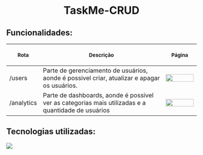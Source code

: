  <h1 align="center">TaskMe-CRUD</h1>
 
 <h2>Funcionalidades:</h2>
 <table>
    <thead>
        <tr>
            <th align="center">
                <img width="20" height="1"> 
                <p>
                    <small>Rota</small>
                </p>
            </th>
            <th align="center">
                <img width="300" height="1"> 
                <p> 
                    <small>
                        Descrição
                    </small>
                </p>
            </th>
            <th align="left">
                <img width="140" height="1">
                <p align="center"> 
                    <small>
                    Página
                    </small>
                </p>
            </th>
        </tr>
    </thead>
    <tbody>
        <tr>
            <td>/users</td>
            <td>Parte de gerenciamento de usuários, aonde é possivel criar, atualizar e apagar os usuários.</td>
            <td align="center">
            <img width="100%" src="https://github.com/EdnaldoLuiz/TaskMe-CRUD/assets/112354693/a08c4798-bfeb-45fd-b57e-0f25c2ede915"/></td>
        </tr>
        <tr>
            <td>/analytics</td>
            <td>Parte de dashboards, aonde é possivel ver as categorias mais utilizadas e a quantidade de usuários</td>
            <td align="center">
            <img width="100%" src="https://github.com/EdnaldoLuiz/TaskMe-CRUD/assets/112354693/c7b89ee7-e7da-472b-b7c6-ed9bb2558739" /></a></td>
        </tr>
    </tbody>
</table>

<h2>Tecnologias utilizadas:</h2>
<img src="https://github.com/EdnaldoLuiz/TaskMe-CRUD/assets/112354693/a2707565-1f76-4c06-9575-6daf38c50442">


